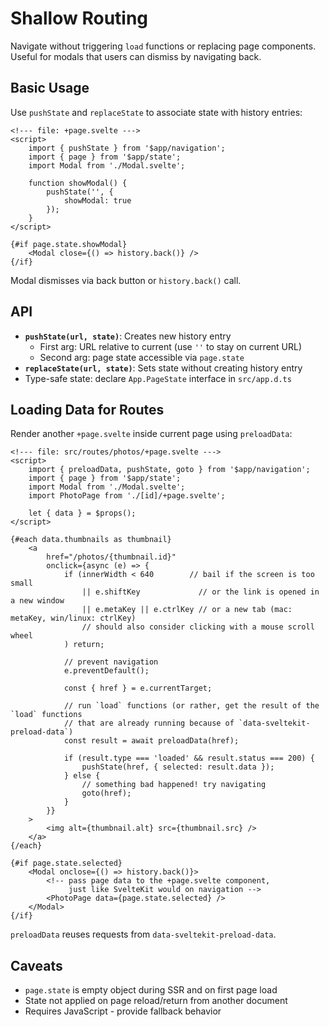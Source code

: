 # Shallow Routing

Navigate without triggering `load` functions or replacing page components. Useful for modals that users can dismiss by navigating back.

## Basic Usage

Use `pushState` and `replaceState` to associate state with history entries:

```svelte
<!--- file: +page.svelte --->
<script>
	import { pushState } from '$app/navigation';
	import { page } from '$app/state';
	import Modal from './Modal.svelte';

	function showModal() {
		pushState('', {
			showModal: true
		});
	}
</script>

{#if page.state.showModal}
	<Modal close={() => history.back()} />
{/if}
```

Modal dismisses via back button or `history.back()` call.

## API

- **`pushState(url, state)`**: Creates new history entry
  - First arg: URL relative to current (use `''` to stay on current URL)
  - Second arg: page state accessible via `page.state`
- **`replaceState(url, state)`**: Sets state without creating history entry
- Type-safe state: declare `App.PageState` interface in `src/app.d.ts`

## Loading Data for Routes

Render another `+page.svelte` inside current page using `preloadData`:

```svelte
<!--- file: src/routes/photos/+page.svelte --->
<script>
	import { preloadData, pushState, goto } from '$app/navigation';
	import { page } from '$app/state';
	import Modal from './Modal.svelte';
	import PhotoPage from './[id]/+page.svelte';

	let { data } = $props();
</script>

{#each data.thumbnails as thumbnail}
	<a
		href="/photos/{thumbnail.id}"
		onclick={async (e) => {
			if (innerWidth < 640        // bail if the screen is too small
				|| e.shiftKey             // or the link is opened in a new window
				|| e.metaKey || e.ctrlKey // or a new tab (mac: metaKey, win/linux: ctrlKey)
				// should also consider clicking with a mouse scroll wheel
			) return;

			// prevent navigation
			e.preventDefault();

			const { href } = e.currentTarget;

			// run `load` functions (or rather, get the result of the `load` functions
			// that are already running because of `data-sveltekit-preload-data`)
			const result = await preloadData(href);

			if (result.type === 'loaded' && result.status === 200) {
				pushState(href, { selected: result.data });
			} else {
				// something bad happened! try navigating
				goto(href);
			}
		}}
	>
		<img alt={thumbnail.alt} src={thumbnail.src} />
	</a>
{/each}

{#if page.state.selected}
	<Modal onclose={() => history.back()}>
		<!-- pass page data to the +page.svelte component,
		     just like SvelteKit would on navigation -->
		<PhotoPage data={page.state.selected} />
	</Modal>
{/if}
```

`preloadData` reuses requests from `data-sveltekit-preload-data`.

## Caveats

- `page.state` is empty object during SSR and on first page load
- State not applied on page reload/return from another document
- Requires JavaScript - provide fallback behavior